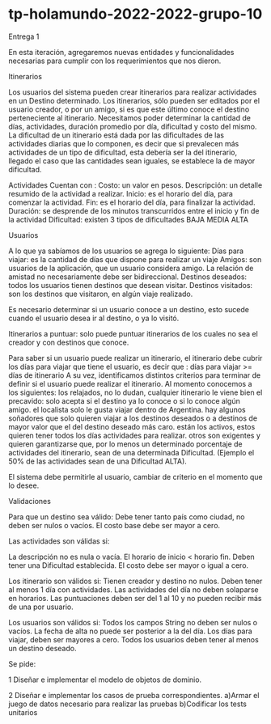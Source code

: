 # tp-holamundo-2022-2022-grupo-10

Entrega 1

En esta iteración, agregaremos nuevas entidades y funcionalidades necesarias para cumplir con los requerimientos que nos dieron.

Itinerarios

Los usuarios del sistema pueden crear itinerarios para realizar actividades en un Destino determinado. 
Los itinerarios, sólo pueden ser editados por el usuario creador, o por un amigo, si es que este último conoce el destino perteneciente al itinerario.
Necesitamos poder determinar la cantidad de días, actividades, duración promedio por día, dificultad y costo del mismo.
La dificultad de un itinerario está dada por las dificultades de las actividades diarias que lo componen, es decir que si prevalecen más actividades de un tipo de dificultad, esta debería ser la del itinerario, llegado el caso que las cantidades sean iguales, se establece la de mayor dificultad.

Actividades
Cuentan con :
Costo: un valor en pesos.
Descripción: un detalle resumido de la actividad a realizar.
Inicio: es el horario del día, para comenzar la actividad.
Fin: es el horario del día, para finalizar la actividad.
Duración: se desprende de los minutos transcurridos entre el inicio y fin de la actividad
Dificultad: existen 3 tipos de dificultades
BAJA
MEDIA
ALTA


Usuarios

A lo que ya sabíamos de los usuarios se agrega lo siguiente: 
Días para viajar: es la cantidad de días que dispone para realizar un viaje
Amigos: son usuarios de la aplicación, que un usuario considera amigo. La relación de amistad no necesariamente debe ser bidireccional.
Destinos deseados: todos los usuarios tienen destinos que desean visitar.
Destinos visitados: son los destinos que visitaron, en algún viaje realizado.

Es necesario determinar si un usuario conoce a un destino, esto sucede cuando el usuario desea ir al destino, o ya lo visitó.

Itinerarios a puntuar: solo puede puntuar itinerarios de los cuales no sea el creador y con destinos que conoce.

Para saber si un usuario puede realizar un itinerario, el itinerario debe cubrir los días para viajar que tiene el usuario, es decir que :
días para viajar >= días de itinerario
A su vez, identificamos distintos criterios para terminar de definir si el usuario puede realizar el itinerario.
Al momento conocemos a los siguientes:
los relajados, no lo dudan, cualquier itinerario le viene bien
el precavido: solo acepta si el destino ya lo conoce o si lo conoce algún amigo. 
el localista solo le gusta viajar dentro de Argentina.
hay algunos soñadores que solo quieren viajar a los destinos deseados o a destinos de mayor valor que el del destino deseado más caro.
están los activos, estos quieren tener todos los días actividades para realizar.
otros son exigentes y quieren garantizarse que, por lo menos un determinado porcentaje de actividades del itinerario, sean de una determinada Dificultad. (Ejemplo el 50% de las actividades sean de una Dificultad ALTA).

El sistema debe permitirle al usuario, cambiar de criterio en el momento que lo desee.

Validaciones

Para que un destino sea válido:
Debe tener tanto país como ciudad, no deben ser nulos o vacíos.
El costo base debe ser mayor a cero.

Las actividades son válidas si:

La descripción no es nula o vacía.
El horario de inicio < horario fin.
Deben tener una Dificultad establecida.
El costo debe ser mayor o igual a cero.

Los itinerario son válidos si:
Tienen creador y destino no nulos.
Deben tener al menos 1 día con actividades.
Las actividades del día no deben solaparse en horarios.
Las puntuaciones deben ser del 1 al 10 y no pueden recibir más de una por usuario.

Los usuarios son válidos si:
Todos los campos String no deben ser nulos o vacíos.
La fecha de alta no puede ser posterior a la del día.
Los días para viajar, deben ser mayores a cero.
Todos los usuarios deben tener al menos un destino deseado.


Se pide: 

1 Diseñar e implementar el modelo de objetos de dominio. 

2 Diseñar e implementar los casos de prueba correspondientes.
    a)Armar el juego de datos necesario para realizar las pruebas
    b)Codificar los tests unitarios 














